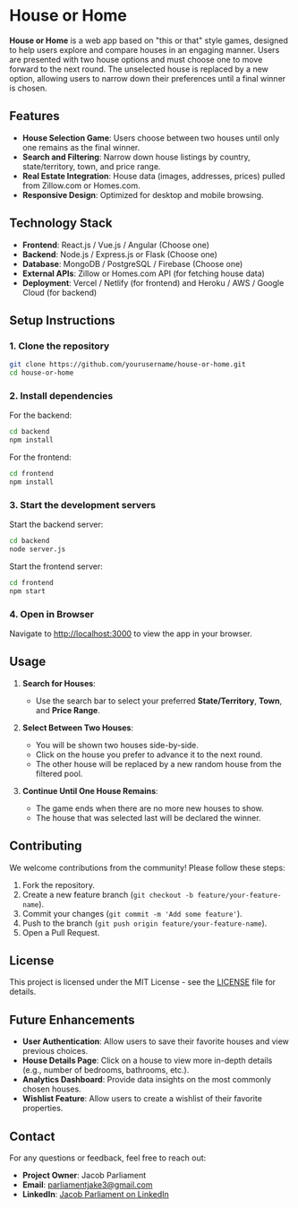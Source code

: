 # House or Home

**House or Home** is a web app based on "this or that" style games, designed to help users explore and compare houses in an engaging manner. Users are presented with two house options and must choose one to move forward to the next round. The unselected house is replaced by a new option, allowing users to narrow down their preferences until a final winner is chosen.

## Features

- **House Selection Game**: Users choose between two houses until only one remains as the final winner.
- **Search and Filtering**: Narrow down house listings by country, state/territory, town, and price range.
- **Real Estate Integration**: House data (images, addresses, prices) pulled from Zillow.com or Homes.com.
- **Responsive Design**: Optimized for desktop and mobile browsing.

## Technology Stack

- **Frontend**: React.js / Vue.js / Angular (Choose one)
- **Backend**: Node.js / Express.js or Flask (Choose one)
- **Database**: MongoDB / PostgreSQL / Firebase (Choose one)
- **External APIs**: Zillow or Homes.com API (for fetching house data)
- **Deployment**: Vercel / Netlify (for frontend) and Heroku / AWS / Google Cloud (for backend)

## Setup Instructions

### 1. Clone the repository

```bash
git clone https://github.com/yourusername/house-or-home.git
cd house-or-home
```

### 2. Install dependencies

For the backend:

```bash
cd backend
npm install
```

For the frontend:

```bash
cd frontend
npm install
```

### 3. Start the development servers

Start the backend server:

```bash
cd backend
node server.js
```

Start the frontend server:

```bash
cd frontend
npm start
```

### 4. Open in Browser

Navigate to [http://localhost:3000](http://localhost:3000) to view the app in your browser.

## Usage

1. **Search for Houses**:
   - Use the search bar to select your preferred **State/Territory**, **Town**, and **Price Range**.

2. **Select Between Two Houses**:
   - You will be shown two houses side-by-side.
   - Click on the house you prefer to advance it to the next round.
   - The other house will be replaced by a new random house from the filtered pool.

3. **Continue Until One House Remains**:
   - The game ends when there are no more new houses to show.
   - The house that was selected last will be declared the winner.

## Contributing

We welcome contributions from the community! Please follow these steps:

1. Fork the repository.
2. Create a new feature branch (`git checkout -b feature/your-feature-name`).
3. Commit your changes (`git commit -m 'Add some feature'`).
4. Push to the branch (`git push origin feature/your-feature-name`).
5. Open a Pull Request.

## License

This project is licensed under the MIT License - see the [LICENSE](LICENSE) file for details.

## Future Enhancements

- **User Authentication**: Allow users to save their favorite houses and view previous choices.
- **House Details Page**: Click on a house to view more in-depth details (e.g., number of bedrooms, bathrooms, etc.).
- **Analytics Dashboard**: Provide data insights on the most commonly chosen houses.
- **Wishlist Feature**: Allow users to create a wishlist of their favorite properties.

## Contact

For any questions or feedback, feel free to reach out:

- **Project Owner**: Jacob Parliament  
- **Email**: [parliamentjake3@gmail.com](mailto:parliamentjake3@gmail.com)  
- **LinkedIn**: [Jacob Parliament on LinkedIn](https://www.linkedin.com/in/jacobparliament)

